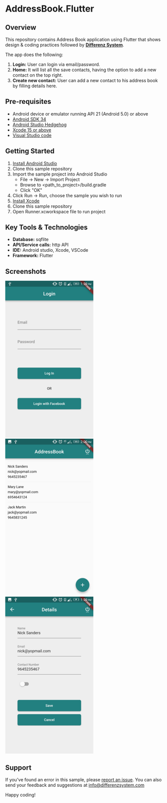 # AddressBook.Flutter

## Overview
This repository contains Address Book application using Flutter that shows design & coding practices followed by **[Differenz System](http://www.differenzsystem.com/)**.

The app does the following:
1. **Login:** User can login via email/password. 
2. **Home:** It will list all the save contacts, having the option to add a new contact on the top right.
3. **Create new contact:** User can add a new contact to his address book by filling details here.

## Pre-requisites
- Android device or emulator running API 21 (Android 5.0) or above
- [Android SDK 34](https://developer.android.com/tools/releases/platforms)
- [Android Studio Hedgehog](https://developer.android.com/studio/releases)
- [Xcode 15 or above](https://developer.apple.com/xcode)
- [Visual Studio code](https://code.visualstudio.com/download)

## Getting Started
1. [Install Android Studio](https://developer.android.com/studio/index.html)
2. Clone this sample repository
3. Import the sample project into Android Studio
	- File -> New -> Import Project
	- Browse to <path_to_project>/build.gradle
	- Click "OK"
4. Click Run -> Run, choose the sample you wish to run
5. [Install Xcode](https://developer.apple.com/xcode/)
6. Clone this sample repository
7. Open Runner.xcworkspace file to run project

## Key Tools & Technologies
- **Database:** sqflite
- **API/Service calls:** http API
- **IDE:** Android studio, Xcode, VSCode
- **Framework:** Flutter

## Screenshots
<img src="https://github.com/differenz-system/AddressBook.Flutter/blob/master/ScreenShots/login.jpeg" width="280"> <img src="https://github.com/differenz-system/AddressBook.Flutter/blob/master/ScreenShots/list.jpeg" width="280"> <img src="https://github.com/differenz-system/AddressBook.Flutter/blob/master/ScreenShots/details.jpeg" width="280">

## Support
If you've found an error in this sample, please [report an issue](https://github.com/differenz-system/Addressbook.Flutter/issues/new). You can also send your feedback and suggestions at info@differenzsystem.com

Happy coding!
